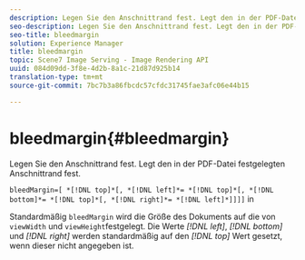 ```yaml
---
description: Legen Sie den Anschnittrand fest. Legt den in der PDF-Datei festgelegten Anschnittrand fest.
seo-description: Legen Sie den Anschnittrand fest. Legt den in der PDF-Datei festgelegten Anschnittrand fest.
seo-title: bleedmargin
solution: Experience Manager
title: bleedmargin
topic: Scene7 Image Serving - Image Rendering API
uuid: 084d09dd-3f8e-4d2b-8a1c-21d87d925b14
translation-type: tm+mt
source-git-commit: 7bc7b3a86fbcdc57cfdc31745fae3afc06e44b15

---
```



# bleedmargin{#bleedmargin}

Legen Sie den Anschnittrand fest. Legt den in der PDF-Datei festgelegten Anschnittrand fest.

`bleedMargin=[ *[!DNL top]*[, *[!DNL left]*= *[!DNL top]*[, *[!DNL bottom]*= *[!DNL top]*[, *[!DNL right]*= *[!DNL left]*]]]]` in

Standardmäßig `bleedMargin` wird die Größe des Dokuments auf die von `viewWidth` und `viewHeight`festgelegt. Die Werte *[!DNL left]*, *[!DNL bottom]* und *[!DNL right]* werden standardmäßig auf den *[!DNL top]* Wert gesetzt, wenn dieser nicht angegeben ist.
